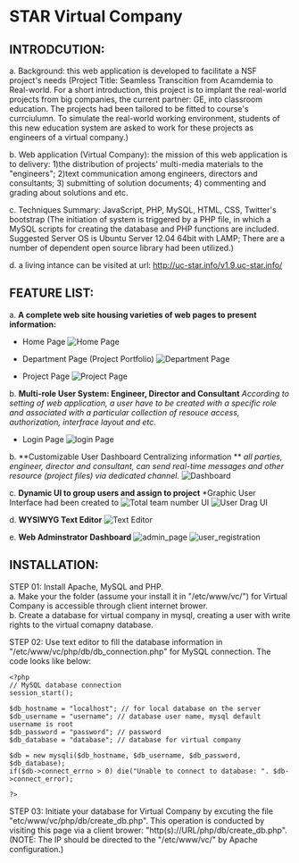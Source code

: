 STAR Virtual Company
=====================

INTRODCUTION:
-------------
a. Background: this web application is developed to facilitate a NSF project's needs (Project Title:
Seamless Transcition from Acamdemia to Real-world. For a short introduction, this project is to implant 
the real-world projects from big companies, the current partner: GE, into classroom education. The projects had been tailored 
to be fitted to course's currciulumn. To simulate the real-world working environment, students of this new education system 
are asked to work for these projects as engineers of a virtual company.)

b. Web application (Virtual Company): the mission of this web application is to delivery: 1)the distribution of projects'
multi-media materials to the "engineers"; 2)text communication among engineers, directors and consultants; 3) submitting of
solution documents; 4) commenting and grading about solutions and etc.

c. Techniques Summary:  JavaScript, PHP, MySQL, HTML, CSS, Twitter's bootstrap
(The initiation of system is triggered by a PHP file, in which a MySQL scripts for creating the database and PHP functions 
are included. Suggested Server OS is Ubuntu Server 12.04 64bit with LAMP; There are a number of dependent open source library had been utilized.)

d. a living intance can be visited at url: http://uc-star.info/v1.9.uc-star.info/


FEATURE LIST:
-------------
a. **A complete web site housing varieties of web pages to present information:**
 * Home Page
 ![Home Page](/README/home_page.png)

 * Department Page (Project Portfolio)
 ![Department Page](/README/project_portfolio.png)

 * Project Page
 ![Project Page](/README/project_page.png)

b. **Multi-role User System: Engineer, Director and Consultant**
 *According to setting of web application, a user have to be created with a specific role and associated with a particular collection of resouce access, authorization, interfrace layout and etc.*
 * Login Page
 ![login Page](/README/login_page.png)

b. **Customizable User Dashboard Centralizing information **
 *all parties, engineer, director and consultant, can send real-time messages and other resource (project files) via dedicated channel.*
 ![Dashboard](/README/info_hub.png)

c. **Dynamic UI to group users and assign to project**
*Graphic User Interface had been created to 
![Total team number UI](/README/teamui_teamnum.png)
![User Drag UI](/README/teamui_drag.png)

d. **WYSIWYG Text Editor**
![Text Editor](text_editor.png)

e. **Web Adminstrator Dashboard**
![admin_page](/README/admin_page.png)
![user_registration](/README/user_registration.png)



INSTALLATION:
--------------

STEP 01: Install Apache, MySQL and PHP. <br /> 
a. Make your the folder (assume your install it in "/etc/www/vc/") for Virtual Company is accessible through client internet brower.<br /> 
b. Create a database for virtual company in mysql, creating a user with write rights to the virtual comapny database.<br /> 

STEP 02: Use text editor to fill the database information in "/etc/www/vc/php/db/db_connection.php" for MySQL connection.
The code looks like below:

```
<?php
// MySQL database connection
session_start();

$db_hostname = "localhost"; // for local database on the server
$db_username = "username"; // database user name, mysql default username is root
$db_password = "password"; // password
$db_database = "database"; // database for virtual company

$db = new mysqli($db_hostname, $db_username, $db_password, $db_database);
if($db->connect_errno > 0) die("Unable to connect to database: ". $db->connect_error);

?>
```

STEP 03: Initiate your database for Virtual Company by excuting the file "etc/www/vc/php/db/create_db.php".
This operation is conducted by visiting this page via a client brower: "http(s)://URL/php/db/create_db.php".
(NOTE: The IP should be directed to the "/etc/www/vc/" by Apache configuration.) 
